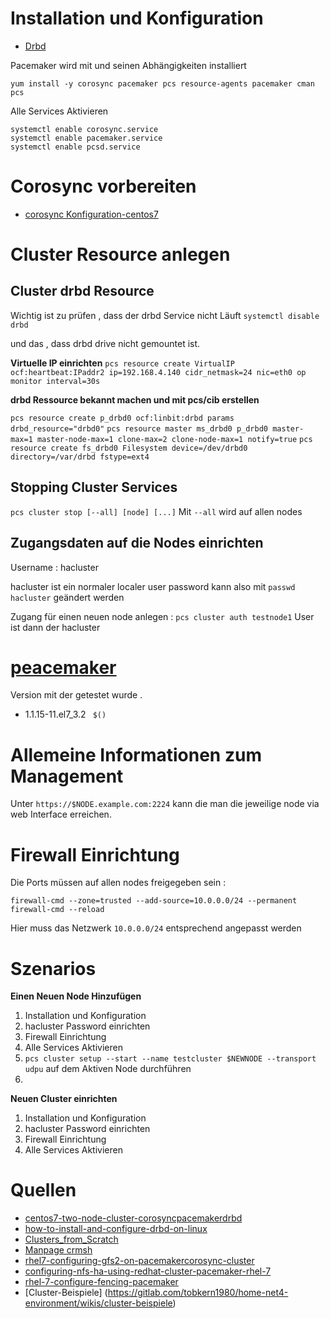 # Installation und Konfiguration

* [Drbd](../drbd)

Pacemaker wird mit und seinen Abhängigkeiten installiert 

```
yum install -y corosync pacemaker pcs resource-agents pacemaker cman pcs
```

Alle Services Aktivieren 

```
systemctl enable corosync.service
systemctl enable pacemaker.service
systemctl enable pcsd.service
```
# Corosync vorbereiten 
* [corosync Konfiguration-centos7](../corosync#konfiguration-centos7)

# Cluster Resource anlegen
## Cluster drbd Resource

Wichtig ist zu prüfen , dass der drbd Service nicht Läuft 
`systemctl disable drbd`

und das , dass drbd drive nicht gemountet ist. 

**Virtuelle IP einrichten**
`pcs resource create VirtualIP ocf:heartbeat:IPaddr2 ip=192.168.4.140 cidr_netmask=24 nic=eth0 op monitor interval=30s`

**drbd Ressource bekannt machen und mit pcs/cib erstellen**

`pcs resource create p_drbd0 ocf:linbit:drbd params drbd_resource="drbd0"`
`pcs resource master ms_drbd0 p_drbd0 master-max=1 master-node-max=1 clone-max=2 clone-node-max=1 notify=true`
`pcs resource create fs_drbd0 Filesystem device=/dev/drbd0 directory=/var/drbd fstype=ext4`


## Stopping Cluster Services

`pcs cluster stop [--all] [node] [...]`
Mit `--all` wird auf allen nodes 

## Zugangsdaten auf die Nodes einrichten

Username : hacluster

hacluster ist ein normaler localer user password kann also mit 
`passwd hacluster`
geändert werden 

Zugang  für einen neuen node anlegen :
` pcs cluster auth testnode1 ` 
User ist dann der hacluster 

[peacemaker](../pacemaker)
==========
Version mit der getestet wurde .

*   1.1.15-11.el7_3.2 ``` $()```

Allemeine Informationen zum Management
==================================

Unter `https://$NODE.example.com:2224`  kann die man die  jeweilige node via web Interface erreichen. 

Firewall Einrichtung
================

Die Ports müssen auf allen nodes freigegeben sein : 

```
firewall-cmd --zone=trusted --add-source=10.0.0.0/24 --permanent
firewall-cmd --reload
```

Hier muss das Netzwerk `10.0.0.0/24`  entsprechend angepasst werden

Szenarios 
========

**Einen Neuen Node Hinzufügen**

1.  Installation und Konfiguration
2.  hacluster Password einrichten 
3. Firewall Einrichtung 
4. Alle Services Aktivieren 
5. `pcs cluster setup --start --name testcluster $NEWNODE --transport udpu` auf dem Aktiven Node durchführen
6. 

**Neuen Cluster einrichten**

1. Installation und Konfiguration
2. hacluster Password einrichten 
3. Firewall Einrichtung
4. Alle Services Aktivieren


Quellen
====
* [centos7-two-node-cluster-corosyncpacemakerdrbd](https://www.21x9.org/centos7-two-node-cluster-corosyncpacemakerdrbd/)
* [how-to-install-and-configure-drbd-on-linux](http://www.learnitguide.net/2016/07/how-to-install-and-configure-drbd-on-linux.html)
* [Clusters_from_Scratch](http://clusterlabs.org/doc/en-US/Pacemaker/1.1/html/Clusters_from_Scratch/ch07.html)
* [Manpage crmsh](http://crmsh.github.io/man-3/)
* [rhel7-configuring-gfs2-on-pacemakercorosync-cluster](http://www.unixarena.com/2016/01/rhel7-configuring-gfs2-on-pacemakercorosync-cluster.html)
* [configuring-nfs-ha-using-redhat-cluster-pacemaker-rhel-7](http://www.unixarena.com/2016/08/configuring-nfs-ha-using-redhat-cluster-pacemaker-rhel-7.html)
* [rhel-7-configure-fencing-pacemaker](http://www.unixarena.com/2016/01/rhel-7-configure-fencing-pacemaker.html)
* [Cluster-Beispiele] (https://gitlab.com/tobkern1980/home-net4-environment/wikis/cluster-beispiele)